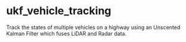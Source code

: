 # ukf_vehicle_tracking
Track the states of multiple vehicles on a highway using an Unscented Kalman Filter which fuses LiDAR and Radar data.
